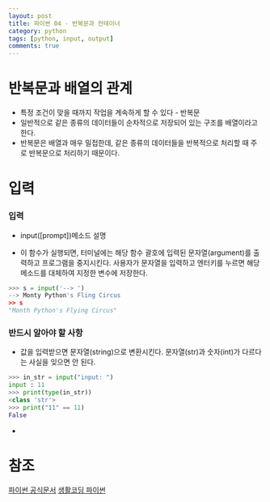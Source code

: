 ```yaml
---
layout: post
title: 파이썬 04 - 반복문과 컨테이너
category: python
tags: [python, input, output]
comments: true
---
```


# 반복문과 배열의 관계

- 특정 조건이 맞을 때까지 작업을 계속하게 할 수 있다 - 반복문
- 일반적으로 같은 종류의 데이터들이 순차적으로 저장되어 있는 구조를 배열이라고 한다.
- 반복문은 배열과 매우 밀접한데, 같은 종류의 데이터들을 반복적으로 처리할 때 주로 반복문으로 처리하기 때문이다.

# 입력

### 입력

- input([prompt])메소드 설명

- 이 함수가 실행되면, 터미널에는 해당 함수 괄호에 입력된 문자열(argument)를 출력하고 프로그램을 중지시킨다.  사용자가 문자열을 입력하고 엔터키를 누르면 해당 메소드를 대체하여 지정한 변수에 저장한다.

```python
>>> s = input('--> ')
--> Monty Python's Fling Circus
>> s
"Month Python's Flying Circus"

```

### 반드시 알아야 할 사항

- 값을 입력받으면 문자열(string)으로 변환시킨다. 문자열(str)과 숫자(int)가 다르다는 사실을 잊으면 안 된다.

```python
>>> in_str = input("input: ")
input : 11
>>> print(type(in_str))
<class 'str'>
>>> print("11" == 11)
False
```
- 

# 참조
[파이썬 공식문서](https://docs.python.org/3/library/functions.html)
[생활코딩 파이썬](https://opentutorials.org/course/1750/9681)
